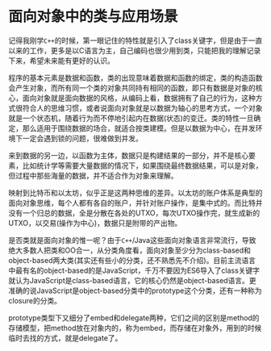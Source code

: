 面向对象中的类与应用场景
====
记得我刚学`C++`的时候，第一眼记住的特性就是引入了class关键字，但是由于一直以来的工作，更多是以C语言为主，自己编码也很少用到类，只能把我的理解记录下来，希望未来能有更好的认识。

程序的基本元素是数据和函数，类的出现意味着数据和函数的绑定，类的构造函数会产生对象，而所有同一个类的对象共同持有相同的函数，即只有数据是对象的核心，面向对象就是面向数据的风格，从编码上看，数据拥有了自己的行为，这种方式很符合人的思维习惯，或者说面向对象就是以数据为轴心的思考方式，一个对象就是一个状态机，随着行为而不停地引起内在数据(状态)的变迁。类的特性一旦确定，那么适用于围绕数据的场合，就适合按类建模。但是以数据为中心，在并发环境下一定会遇到锁的问题，很难做到并发。

来到数据的另一边，以函数为主体，数据只是构建结果的一部分，并不是核心要素，比如统计学等需要大量数据的情况下，如果围绕最终数据结果，可以是对象，但过程中那些海量的数据，并不适合作为对象来理解。

映射到比特币和以太坊，似乎正是这两种思维的差异。以太坊的账户体系是典型的面向对象思维，每个人都有各自的账户，并针对账户操作，是集中式的。而比特并没有一个归总的数据，全是分散在各处的UTXO，每次UTXO操作完，就生成新的UTXO，以交易(操作为中心)，数据只是附带的产出物。

是否类就是面向对象的惟一呢？由于`C++`/Java这些面向对象语言非常流行，导致绝大多数人把类和OO合一，从分类角度看，面向对象至少分为class-based和object-based两大类(其实还有些小的分类，还不熟悉先不介绍)。目前主流语言中最有名的object-based的是JavaScript，千万不要因为ES6导入了class关键字就认为JavaScript是class-based语言，它的核心仍然是object-based语言。更准确的说JavaScript是object-based分类中的prototype这个分类，还有一种称为closure的分类。

prototype类型下又细分了embed和delegate两种，它们之间的区别是method的存储模型，把method放在对象内的，称为embed，而存储在对象外，用到的时候临时去找的方式，就是delegate了。